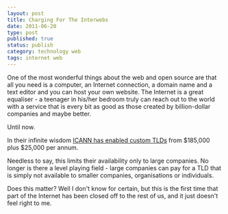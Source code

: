 ```yaml
--- 
layout: post 
title: Charging For The Interwebs
date: 2011-06-20
type: post 
published: true 
status: publish
category: technology web
tags: internet web
---
```


One of the most wonderful things about the web and open source are that
all you need is a computer, an Internet connection, a domain name and a
text editor and you can host your own website. The Internet is a great
equaliser - a teenager in his/her bedroom truly can reach out to the
world with a service that is every bit as good as those created by
billion-dollar companies and maybe better.

Until now.

<!--more-->

In their infinite wisdom 
[ICANN has enabled custom TLDs](http://www.theregister.co.uk/2011/06/20/icann_expands_gtlds/ "ICANN opens the domain floodgates")
from $185,000 plus $25,000 per annum.

Needless to say, this limits their availability only to large companies.
No longer is there a level playing field - large companies can pay for a
TLD that is simply not available to smaller companies, organisations or
individuals.

Does this matter? Well I don't know for certain, but this is the first
time that part of the Internet has been closed off to the rest of us,
and it just doesn't feel right to me.


